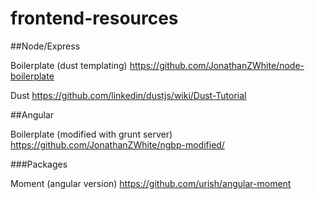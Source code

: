 frontend-resources
==================

##Node/Express

Boilerplate (dust templating) https://github.com/JonathanZWhite/node-boilerplate

Dust https://github.com/linkedin/dustjs/wiki/Dust-Tutorial

##Angular

Boilerplate (modified with grunt server) https://github.com/JonathanZWhite/ngbp-modified/

###Packages

Moment (angular version) https://github.com/urish/angular-moment

